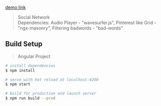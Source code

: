 [demo link](https://nowhere-55.web.app/)

> Social Network <br>
> Dependencies: Audio Player - "wavesurfer.js", Pinterest like Grid - "ngx-masonry", Filtering badwords - "bad-words"

## Build Setup

> Angular Project 

``` bash
# install dependencies
$ npm install 

# serve with hot reload at localhost:4200
$ npm start

# build for production and launch server
$ npm run build --prod
